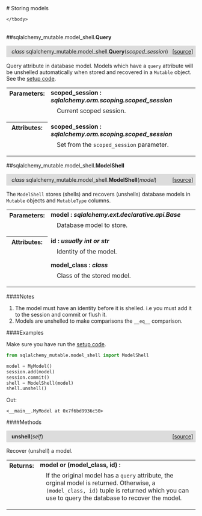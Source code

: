<script src="https://cdn.mathjax.org/mathjax/latest/MathJax.js?config=TeX-AMS-MML_HTMLorMML" type="text/javascript"></script>

<link rel="stylesheet" href="https://assets.readthedocs.org/static/css/readthedocs-doc-embed.css" type="text/css" />

<style>
    a.src-href {
        float: right;
    }
    p.attr {
        margin-top: 0.5em;
        margin-left: 1em;
    }
    p.func-header {
        background-color: gainsboro;
        border-radius: 0.1em;
        padding: 0.5em;
        padding-left: 1em;
    }
    table.field-table {
        border-radius: 0.1em
    }
</style># Storing models

<table class="docutils field-list field-table" frame="void" rules="none">
    <col class="field-name" />
    <col class="field-body" />
    <tbody valign="top">
        
    </tbody>
</table>



##sqlalchemy_mutable.model_shell.**Query**

<p class="func-header">
    <i>class</i> sqlalchemy_mutable.model_shell.<b>Query</b>(<i>scoped_session</i>) <a class="src-href" target="_blank" href="https://github.com/dsbowen/sqlalchemy-mutable/sqlalchemy_mutable/model_shell.py#L7">[source]</a>
</p>

Query attribute in database model. Models which have a `query` attribute
will be unshelled automatically when stored and recovered in a `Mutable`
object. See the [setup code](setup.md).

<table class="docutils field-list field-table" frame="void" rules="none">
    <col class="field-name" />
    <col class="field-body" />
    <tbody valign="top">
        <tr class="field">
    <th class="field-name"><b>Parameters:</b></td>
    <td class="field-body" width="100%"><b>scoped_session : <i>sqlalchemy.orm.scoping.scoped_session</i></b>
<p class="attr">
    Current scoped session.
</p></td>
</tr>
<tr class="field">
    <th class="field-name"><b>Attributes:</b></td>
    <td class="field-body" width="100%"><b>scoped_session : <i>sqlalchemy.orm.scoping.scoped_session</i></b>
<p class="attr">
    Set from the <code>scoped_session</code> parameter.
</p></td>
</tr>
    </tbody>
</table>





##sqlalchemy_mutable.model_shell.**ModelShell**

<p class="func-header">
    <i>class</i> sqlalchemy_mutable.model_shell.<b>ModelShell</b>(<i>model</i>) <a class="src-href" target="_blank" href="https://github.com/dsbowen/sqlalchemy-mutable/sqlalchemy_mutable/model_shell.py#L31">[source]</a>
</p>

The `ModelShell` stores (shells) and recovers (unshells) database
models in `Mutable` objects and `MutableType` columns.

<table class="docutils field-list field-table" frame="void" rules="none">
    <col class="field-name" />
    <col class="field-body" />
    <tbody valign="top">
        <tr class="field">
    <th class="field-name"><b>Parameters:</b></td>
    <td class="field-body" width="100%"><b>model : <i>sqlalchemy.ext.declarative.api.Base</i></b>
<p class="attr">
    Database model to store.
</p></td>
</tr>
<tr class="field">
    <th class="field-name"><b>Attributes:</b></td>
    <td class="field-body" width="100%"><b>id : <i>usually int or str</i></b>
<p class="attr">
    Identity of the model.
</p>
<b>model_class : <i>class</i></b>
<p class="attr">
    Class of the stored model.
</p></td>
</tr>
    </tbody>
</table>

####Notes

1. The model must have an identity before it is shelled. i.e you must add
it to the session and commit or flush it.
2. Models are unshelled to make comparisons the `__eq__` comparison.

####Examples

Make sure you have run the [setup code](setup.md).

```python
from sqlalchemy_mutable.model_shell import ModelShell

model = MyModel()
session.add(model)
session.commit()
shell = ModelShell(model)
shell.unshell()
```

Out:

```
<__main__.MyModel at 0x7f6bd9936c50>
```

####Methods



<p class="func-header">
    <i></i> <b>unshell</b>(<i>self</i>) <a class="src-href" target="_blank" href="https://github.com/dsbowen/sqlalchemy-mutable/sqlalchemy_mutable/model_shell.py#L80">[source]</a>
</p>

Recover (unshell) a model.

<table class="docutils field-list field-table" frame="void" rules="none">
    <col class="field-name" />
    <col class="field-body" />
    <tbody valign="top">
        <tr class="field">
    <th class="field-name"><b>Returns:</b></td>
    <td class="field-body" width="100%"><b>model or (model_class, id) : <i></i></b>
<p class="attr">
    If the original model has a <code>query</code> attribute, the orginal model is returned. Otherwise, a <code>(model_class, id)</code> tuple is returned which you can use to query the database to recover the model.
</p></td>
</tr>
    </tbody>
</table>


